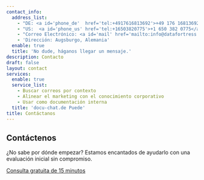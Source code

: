 ```yaml
---
contact_info:
  address_list:
    - "DE: <a id='phone_de'  href='tel:+4917616813692'>+49 176 16813692</a>"
    - "US:  <a id='phone_us' href='tel:+16503820775'>+1 650 382 0775</a>"
    - "Correo Electrónico: <a id='mail' href='mailto:info@datafortress.cloud'>info@datafortress.cloud</a>"
    - 'Dirección: Augsburgo, Alemania'
  enable: true
  title: 'No dude, háganos llegar un mensaje.'
description: Contacto
draft: false
layout: contact
services:
  enable: true
  service_list:
    - Buscar correos por contexto
    - Alinear el marketing con el conocimiento corporativo
    - Usar como documentación interna
  title: 'docu-chat.de Puede'
title: Contáctanos
---
```


## Contáctenos

¿No sabe por dónde empezar? Estamos encantados de ayudarlo con una evaluación inicial sin compromiso.

<a id="book_meeting" class="btn btn-primary text-white" href="https://calendly.com/justin-guese/15min" target="_blank">Consulta gratuita de 15 minutos</a>
